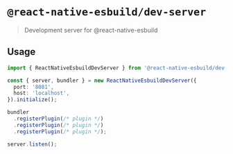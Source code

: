 # `@react-native-esbuild/dev-server`

> Development server for @react-native-esbuild

## Usage

```ts
import { ReactNativeEsbuildDevServer } from '@react-native-esbuild/dev-server';

const { server, bundler } = new ReactNativeEsbuildDevServer({
  port: '8081',
  host: 'localhost',
}).initialize();

bundler
  .registerPlugin(/* plugin */)
  .registerPlugin(/* plugin */)
  .registerPlugin(/* plugin */);

server.listen();
```
